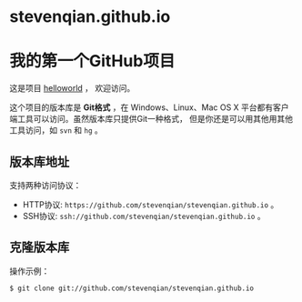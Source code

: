 stevenqian.github.io
====================

# 我的第一个GitHub项目

这是项目 [helloworld](https://github.com/stevenqian/stevenqian) ，
欢迎访问。

这个项目的版本库是 **Git格式** ，在 Windows、Linux、Mac OS X
平台都有客户端工具可以访问。虽然版本库只提供Git一种格式，
但是你还是可以用其他用其他工具访问，如 ``svn`` 和 ``hg`` 。

## 版本库地址

支持两种访问协议：

* HTTP协议: `https://github.com/stevenqian/stevenqian.github.io` 。
* SSH协议: `ssh://github.com/stevenqian/stevenqian.github.io` 。

## 克隆版本库

操作示例：

    $ git clone git://github.com/stevenqian/stevenqian.github.io
